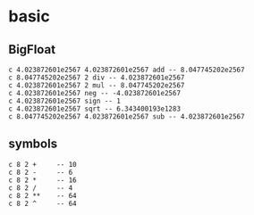 # basic

## BigFloat

    c 4.023872601e2567 4.023872601e2567 add -- 8.047745202e2567
    c 8.047745202e2567 2 div -- 4.023872601e2567
    c 4.023872601e2567 2 mul -- 8.047745202e2567
    c 4.023872601e2567 neg -- -4.023872601e2567
    c 4.023872601e2567 sign -- 1
    c 4.023872601e2567 sqrt -- 6.343400193e1283
    c 8.047745202e2567 4.023872601e2567 sub -- 4.023872601e2567

## symbols

    c 8 2 +     -- 10
    c 8 2 -     -- 6
    c 8 2 *     -- 16
    c 8 2 /     -- 4
    c 8 2 **    -- 64
    c 8 2 ^     -- 64

